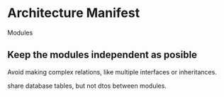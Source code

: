 # Architecture Manifest

Modules

<!-- do not change title referenced -->
## Keep the modules independent as posible

Avoid making complex relations, like multiple interfaces or inheritances.

share database tables, but not dtos between modules.
